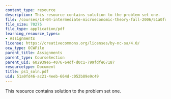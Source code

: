 ```yaml
---
content_type: resource
description: This resource contains solution to the problem set one.
file: /courses/14-04-intermediate-microeconomic-theory-fall-2006/51a0fd46ac214eeb664dc052b89e9c49_ps1_soln.pdf
file_size: 70275
file_type: application/pdf
learning_resource_types:
- Assignments
license: https://creativecommons.org/licenses/by-nc-sa/4.0/
ocw_type: OCWFile
parent_title: Assignments
parent_type: CourseSection
parent_uid: 602939e6-4076-64df-d0c1-799fdfe67187
resourcetype: Document
title: ps1_soln.pdf
uid: 51a0fd46-ac21-4eeb-664d-c052b89e9c49
---
```

This resource contains solution to the problem set one.